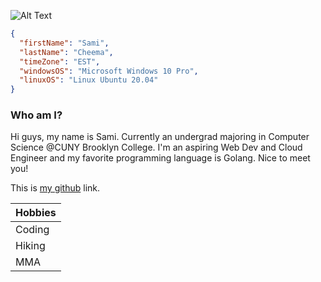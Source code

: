![Alt Text](https://media.giphy.com/media/VbnUQpnihPSIgIXuZv/giphy-downsized.gif)

```json
{
  "firstName": "Sami",
  "lastName": "Cheema",
  "timeZone": "EST",
  "windowsOS": "Microsoft Windows 10 Pro",
  "linuxOS": "Linux Ubuntu 20.04" 
}
```
### Who am I?
Hi guys, my name is Sami. Currently an undergrad majoring in Computer Science @CUNY Brooklyn College. I'm an aspiring Web Dev and Cloud Engineer and my favorite programming language is Golang. Nice to meet you!

This is [my github](https://github.com/samitcheema "Github") link.


| Hobbies      |
| -----------  |
| Coding |
| Hiking | 
| MMA    | 
